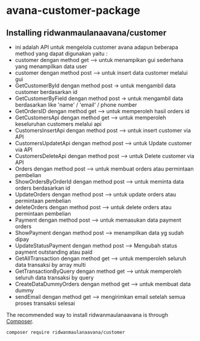 # avana-customer-package

## Installing  ridwanmaulanaavana/customer

- ini adalah API untuk mengelola customer avana adapun beberapa method yang dapat digunakan yaitu :
- customer dengan method get --> untuk menampikan gui sederhana yang menampilkan data user
- customer dengan method post  --> untuk insert data customer melalui gui
- GetCustomerById dengan method post -> untuk mengambil data customer berdasarkan id
- GetCustomerByField dengan method post -> untuk mengambil data berdasarkan like 'name' / 'email' / phone number
- GetOrdersID dengan method get --> untuk memperoleh hasil orders id
- GetCustomersApi dengan method get --> untuk memperoleh keseluruhan customers melalui api
- CustomersInsertApi dengan method post --> untuk insert customer via API
- CustomersUpdatetApi dengan method post --> untuk Update customer via API
- CustomersDeleteApi dengan method post --> untuk Delete customer via API
- Orders dengan method post --> untuk membuat orders atau permintaan pembelian
- ShowOrdersByOrderId dengan method post --> untuk meminta data orders berdasarkan id
- UpdateOrders dengan method post --> untuk update orders atau permintaan pembelian
- deleteOrders dengan method post --> untuk delete orders atau permintaan pembelian
- Payment dengan method post --> untuk memasukan data payment orders 
- ShowPayment dengan method post --> menampilkan data yg sudah dipay
- UpdateStatusPayment dengan method post --> Mengubah status payment outstanding atau paid
- GetAllTransaction dengan method get --> untuk memperoleh seluruh data transaksi by array multi
- GetTransactionByQuery dengan method get --> untuk memperoleh seluruh data transaksi by query
- CreateDataDummyOrders dengan method get --> untuk membuat data dummy
- sendEmail dengan method get --> mengirimkan email setelah semua proses transaksi selesai

The recommended way to install ridwanmaulanaavana is through
[Composer](https://getcomposer.org/).

```bash
composer require ridwanmaulanaavana/customer
```